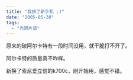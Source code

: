 ```yaml
---
title: "我换了新手机 :)"
date: "2005-05-30"
tags: 
  - "光阴片语"
---
```


原来的破阿尔卡特有一段时间没用，就干脆打不开了。

阿尔卡特的质量真不咋样。

新换了索尼爱立信的k700c，刚开始用，感觉不错。
